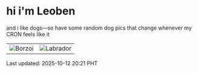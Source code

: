 # hi i'm Leoben

and i like dogs—so have some random dog pics that change whenever my CRON feels like it

|  |  |
|--------|----------|
| ![Borzoi](https://random-dog-vercel.vercel.app/api/random-borzoi?v=1760271674) | ![Labrador](https://random-dog-vercel.vercel.app/api/random-labrador?v=1760271674) |

Last updated: 2025-10-12 20:21 PHT

